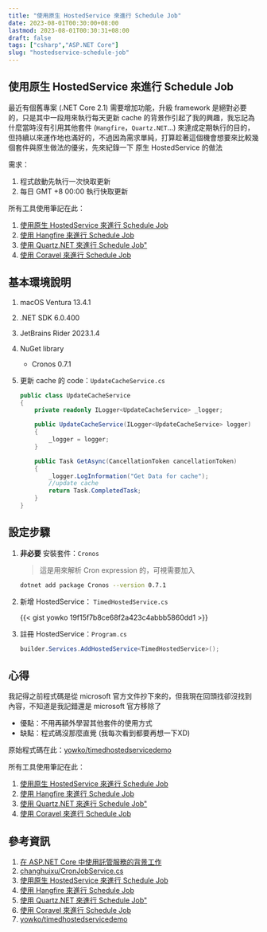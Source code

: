```yaml
---
title: "使用原生 HostedService 來進行 Schedule Job"
date: 2023-08-01T00:30:00+08:00
lastmod: 2023-08-01T00:30:31+08:00
draft: false
tags: ["csharp","ASP.NET Core"]
slug: "hostedservice-schedule-job"
---
```


## 使用原生 HostedService 來進行 Schedule Job

最近有個舊專案 (.NET Core 2.1) 需要增加功能，升級 framework 是絕對必要的，只是其中一段用來執行每天更新 cache 的背景作引起了我的興趣，我忘記為什麼當時沒有引用其他套件 (`Hangfire`，`Quartz.NET`...) 來達成定期執行的目的，但持續以來運作地也滿好的，不過因為需求單純，打算趁著這個機會想要來比較幾個套件與原生做法的優劣，先來紀錄一下 原生 HostedService 的做法

需求：

1. 程式啟動先執行一次快取更新
2. 每日 GMT +8  00:00 執行快取更新

所有工具使用筆記在此：

1. [使用原生 HostedService 來進行 Schedule Job](/hostedservice-schedule-job)
2. [使用 Hangfire 來進行 Schedule Job](/hangfire)
3. [使用 Quartz.NET 來進行 Schedule Job"](/quartz-net)
4. [使用 Coravel 來進行 Schedule Job](/coravel)

## 基本環境說明

1. macOS Ventura 13.4.1
2. .NET SDK 6.0.400
3. JetBrains Rider 2023.1.4
4. NuGet library

    - Cronos 0.7.1

5. 更新 cache 的 code：`UpdateCacheService.cs`

    ```cs
    public class UpdateCacheService
    {
        private readonly ILogger<UpdateCacheService> _logger;
    
        public UpdateCacheService(ILogger<UpdateCacheService> logger)
        {
            _logger = logger;
        }
    
        public Task GetAsync(CancellationToken cancellationToken)
        {
            _logger.LogInformation("Get Data for cache");
            //update cache
            return Task.CompletedTask;
        }
    }
    ```

## 設定步驟

1. **非必要** 安裝套件：`Cronos`

    > 這是用來解析 Cron expression 的，可視需要加入

     ```bash
    dotnet add package Cronos --version 0.7.1
    ```

2. 新增 HostedService： `TimedHostedService.cs`

    {{< gist yowko 19f15f7b8ce68f2a423c4abbb5860dd1 >}}

3. 註冊 HostedService：`Program.cs`

    ```cs
    builder.Services.AddHostedService<TimedHostedService>();
    ```

## 心得

我記得之前程式碼是從 microsoft 官方文件抄下來的，但我現在回頭找卻沒找到內容，不知道是我記錯還是 microsoft 官方移除了

- 優點：不用再額外學習其他套件的使用方式
- 缺點：程式碼沒那麼直覺 (我每次看到都要再想一下XD)

原始程式碼在此：[yowko/timedhostedservicedemo](https://github.com/yowko/timedhostedservicedemo)

所有工具使用筆記在此：

1. [使用原生 HostedService 來進行 Schedule Job](/hostedservice-schedule-job)
2. [使用 Hangfire 來進行 Schedule Job](/hangfire)
3. [使用 Quartz.NET 來進行 Schedule Job"](/quartz-net)
4. [使用 Coravel 來進行 Schedule Job](/coravel)

## 參考資訊

1. [在 ASP.NET Core 中使用託管服務的背景工作](https://learn.microsoft.com/zh-tw/aspnet/core/fundamentals/host/hosted-services?WT.mc_id=DOP-MVP-5002594)
2. [changhuixu/CronJobService.cs](https://gist.github.com/changhuixu/47ffb441575564b57e6446bb59466300)
3. [使用原生 HostedService 來進行 Schedule Job](/hostedservice-schedule-job)
4. [使用 Hangfire 來進行 Schedule Job](/hangfire)
5. [使用 Quartz.NET 來進行 Schedule Job"](/quartz-net)
6. [使用 Coravel 來進行 Schedule Job](/coravel)
7. [yowko/timedhostedservicedemo](https://github.com/yowko/timedhostedservicedemo)
